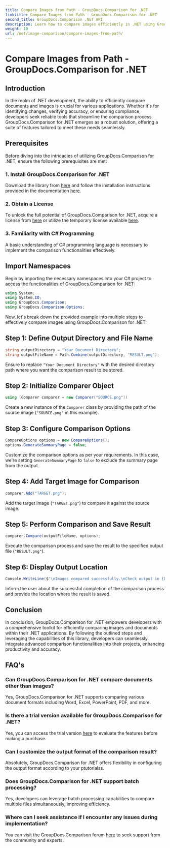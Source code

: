 ```yaml
---
title: Compare Images from Path - GroupDocs.Comparison for .NET
linktitle: Compare Images from Path - GroupDocs.Comparison for .NET
second_title: GroupDocs.Comparison .NET API
description: Learn how to compare images efficiently in .NET using GroupDocs.Comparison library. Follow step-by-step guide for seamless integration.
weight: 10
url: /net/image-comparison/compare-images-from-path/
---
```


# Compare Images from Path - GroupDocs.Comparison for .NET

## Introduction
In the realm of .NET development, the ability to efficiently compare documents and images is crucial for various applications. Whether it's for identifying changes, verifying accuracy, or ensuring compliance, developers seek reliable tools that streamline the comparison process. GroupDocs.Comparison for .NET emerges as a robust solution, offering a suite of features tailored to meet these needs seamlessly.
## Prerequisites
Before diving into the intricacies of utilizing GroupDocs.Comparison for .NET, ensure the following prerequisites are met:
### 1. Install GroupDocs.Comparison for .NET
Download the library from [here](https://releases.groupdocs.com/comparison/net/) and follow the installation instructions provided in the documentation [here](https://tutorials.groupdocs.com/comparison/net/).
### 2. Obtain a License
To unlock the full potential of GroupDocs.Comparison for .NET, acquire a license from [here](https://purchase.groupdocs.com/buy) or utilize the temporary license available [here](https://purchase.groupdocs.com/temporary-license/).
### 3. Familiarity with C# Programming
A basic understanding of C# programming language is necessary to implement the comparison functionalities effectively.

## Import Namespaces
Begin by importing the necessary namespaces into your C# project to access the functionalities of GroupDocs.Comparison for .NET:
```csharp
using System;
using System.IO;
using GroupDocs.Comparison;
using GroupDocs.Comparison.Options;
```

Now, let's break down the provided example into multiple steps to effectively compare images using GroupDocs.Comparison for .NET:
## Step 1: Define Output Directory and File Name
```csharp
string outputDirectory = "Your Document Directory";
string outputFileName = Path.Combine(outputDirectory, "RESULT.png");
```
Ensure to replace `"Your Document Directory"` with the desired directory path where you want the comparison result to be stored.
## Step 2: Initialize Comparer Object
```csharp
using (Comparer comparer = new Comparer("SOURCE.png"))
```
Create a new instance of the `Comparer` class by providing the path of the source image (`"SOURCE.png"` in this example).
## Step 3: Configure Comparison Options
```csharp
CompareOptions options = new CompareOptions();
options.GenerateSummaryPage = false;
```
Customize the comparison options as per your requirements. In this case, we're setting `GenerateSummaryPage` to `false` to exclude the summary page from the output.
## Step 4: Add Target Image for Comparison
```csharp
comparer.Add("TARGET.png");
```
Add the target image (`"TARGET.png"`) to compare it against the source image.
## Step 5: Perform Comparison and Save Result
```csharp
comparer.Compare(outputFileName, options);
```
Execute the comparison process and save the result to the specified output file (`"RESULT.png"`).
## Step 6: Display Output Location
```csharp
Console.WriteLine($"\nImages compared successfully.\nCheck output in {Directory.GetCurrentDirectory()}.");
```
Inform the user about the successful completion of the comparison process and provide the location where the result is saved.

## Conclusion
In conclusion, GroupDocs.Comparison for .NET empowers developers with a comprehensive toolkit for efficiently comparing images and documents within their .NET applications. By following the outlined steps and leveraging the capabilities of this library, developers can seamlessly integrate advanced comparison functionalities into their projects, enhancing productivity and accuracy.
## FAQ's
### Can GroupDocs.Comparison for .NET compare documents other than images?
Yes, GroupDocs.Comparison for .NET supports comparing various document formats including Word, Excel, PowerPoint, PDF, and more.
### Is there a trial version available for GroupDocs.Comparison for .NET?
Yes, you can access the trial version [here](https://releases.groupdocs.com/) to evaluate the features before making a purchase.
### Can I customize the output format of the comparison result?
Absolutely, GroupDocs.Comparison for .NET offers flexibility in configuring the output format according to your ptutorialss.
### Does GroupDocs.Comparison for .NET support batch processing?
Yes, developers can leverage batch processing capabilities to compare multiple files simultaneously, improving efficiency.
### Where can I seek assistance if I encounter any issues during implementation?
You can visit the GroupDocs.Comparison forum [here](https://forum.groupdocs.com/c/comparison/12) to seek support from the community and experts.
